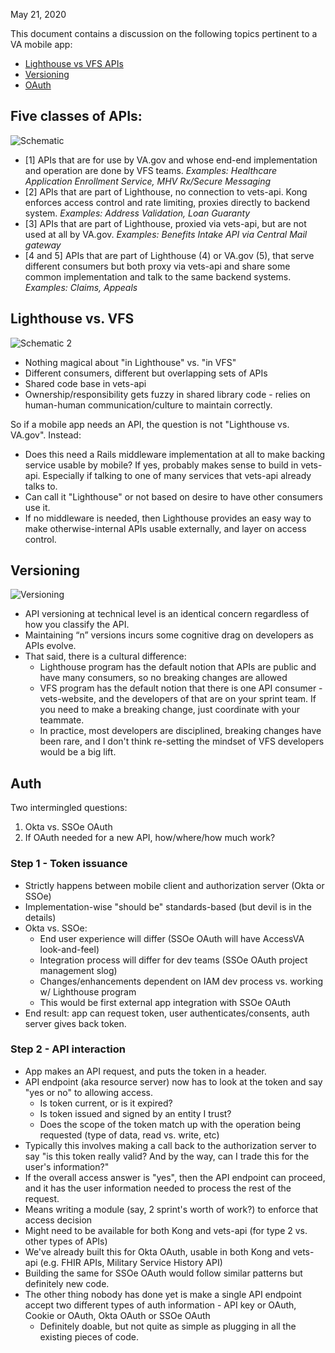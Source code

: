 May 21, 2020

This document contains a discussion on the following topics pertinent to a VA mobile app:

- [Lighthouse vs VFS APIs](#lighthouse-vs.-vfs)
- [Versioning](#Versioning)
- [OAuth](#Auth)

## Five classes of APIs:

![Schematic](https://user-images.githubusercontent.com/7320097/82938907-84170780-9f60-11ea-9895-cafc9b984bbe.png)


- [1] APIs that are for use by VA.gov and whose end-end implementation and operation are done by VFS teams. 
_Examples: Healthcare Application Enrollment Service, MHV Rx/Secure Messaging_
- [2] APIs that are part of Lighthouse, no connection to vets-api. Kong enforces access control and rate limiting, proxies directly to backend system.
_Examples: Address Validation, Loan Guaranty_
- [3] APIs that are part of Lighthouse, proxied via vets-api, but are not used at all by VA.gov.
_Examples: Benefits Intake API via Central Mail gateway_
- [4 and 5] APIs that are part of Lighthouse (4) or VA.gov (5), that serve different consumers but both proxy via vets-api and share some common implementation and talk to the same backend systems.
_Examples: Claims, Appeals_


## Lighthouse vs. VFS

![Schematic 2](https://user-images.githubusercontent.com/7320097/82939134-e2dc8100-9f60-11ea-9d28-6e389abbe0d1.png)

- Nothing magical about "in Lighthouse" vs. "in VFS"
- Different consumers, different but overlapping sets of APIs
- Shared code base in vets-api
- Ownership/responsibility gets fuzzy in shared library code - relies on human-human communication/culture to maintain correctly.

So if a mobile app needs an API, the question is not "Lighthouse vs. VA.gov". Instead:
- Does this need a Rails middleware implementation at all to make backing service usable by mobile? If yes, probably makes sense to build in vets-api. Especially if talking to one of many services that vets-api already talks to.
- Can call it "Lighthouse" or not based on desire to have other consumers use it. 
- If no middleware is needed, then Lighthouse provides an easy way to make otherwise-internal APIs usable externally, and layer on access control.

## Versioning

![Versioning](https://user-images.githubusercontent.com/7320097/82939411-554d6100-9f61-11ea-96fd-224963da394b.png)

- API versioning at technical level is an identical concern regardless of how you classify the API.
- Maintaining “n” versions incurs some cognitive drag on developers as APIs evolve.
- That said, there is a cultural difference:
  - Lighthouse program has the default notion that APIs are public and have many consumers, so no breaking changes are allowed
  - VFS program has the default notion that there is one API consumer - vets-website, and the developers of that are on your sprint team. If you need to make a breaking change, just coordinate with your teammate. 
  - In practice, most developers are disciplined, breaking changes have been rare, and I don't think re-setting the mindset of VFS developers would be a big lift.

## Auth

Two intermingled questions: 
1. Okta vs. SSOe OAuth
2. If OAuth needed for a new API, how/where/how much work?

### Step 1 - Token issuance
- Strictly happens between mobile client and authorization server (Okta or SSOe)
- Implementation-wise "should be" standards-based (but devil is in the details)
- Okta vs. SSOe:
  - End user experience will differ (SSOe OAuth will have AccessVA look-and-feel)
  - Integration process will differ for dev teams (SSOe OAuth project management slog)
  - Changes/enhancements dependent on IAM dev process vs. working w/ Lighthouse program
  - This would be first external app integration with SSOe OAuth
 - End result: app can request token, user authenticates/consents, auth server gives back token. 
 
 ### Step 2 - API interaction
 
- App makes an API request, and puts the token in a header.
- API endpoint (aka resource server) now has to look at the token and say "yes or no" to allowing access.
  - Is token current, or is it expired?
  - Is token issued and signed by an entity I trust?
  - Does the scope of the token match up with the operation being requested (type of data, read vs. write, etc)
- Typically this involves making a call back to the authorization server to say "is this token really valid? And by the way, can I trade this for the user's information?"
- If the overall access answer is "yes", then the API endpoint can proceed, and it has the user information needed to process the rest of the request.
- Means writing a module (say, 2 sprint's worth of work?) to enforce that access decision
- Might need to be available for both Kong and vets-api (for type 2 vs. other types of APIs)
- We've already built this for Okta OAuth, usable in both Kong and vets-api (e.g. FHIR APIs, Military Service History API)
- Building the same for SSOe OAuth would follow similar patterns but definitely new code.
- The other thing nobody has done yet is make a single API endpoint accept two different types of auth information - API key or OAuth, Cookie or OAuth, Okta OAuth or SSOe OAuth
  - Definitely doable, but not quite as simple as plugging in all the existing pieces of code.


